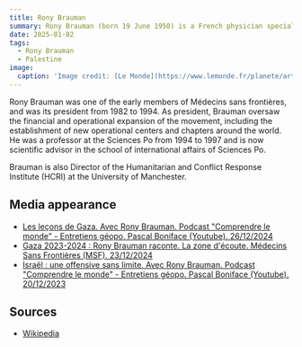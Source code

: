 ```yaml
---
title: Rony Brauman
summary: Rony Brauman (born 19 June 1950) is a French physician specializing in tropical diseases and a former president of Médecins sans frontières (Doctors without Borders).
date: 2025-01-02
tags:
  - Rony Brauman
  - Palestine
image:
  caption: 'Image credit: [Le Monde](https://www.lemonde.fr/planete/article/2020/05/04/rony-brauman-les-pandemies-font-partie-de-l-existence-humaine_6038550_3244.html)'
---
```


Rony Brauman was one of the early members of Médecins sans frontières, and was its president from 1982 to 1994. As president, Brauman oversaw the financial and operational expansion of the movement, including the establishment of new operational centers and chapters around the world. He was a professor at the Sciences Po from 1994 to 1997 and is now scientific advisor in the school of international affairs of Sciences Po. 

Brauman is also Director of the Humanitarian and Conflict Response Institute (HCRI) at the University of Manchester. 

## Media appearance

- [Les leçons de Gaza. Avec Rony Brauman. Podcast "Comprendre le monde" - Entretiens géopo. Pascal Boniface (Youtube). 26/12/2024](https://www.youtube.com/watch?v=GMVc6bEYl-o)
- [Gaza 2023-2024 : Rony Brauman raconte. La zone d'écoute. Médecins Sans Frontières (MSF). 23/12/2024](https://www.youtube.com/watch?v=n7AEFgomtAo)
- [Israël : une offensive sans limite. Avec Rony Brauman. Podcast "Comprendre le monde" - Entretiens géopo. Pascal Boniface (Youtube). 20/12/2023](https://www.youtube.com/watch?v=O06xVfCyvSM)

## Sources

- [Wikipedia](https://en.wikipedia.org/wiki/Rony_Brauman)
